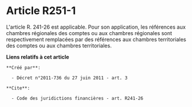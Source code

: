 # Article R251-1

L'article R. 241-26 est applicable. Pour son application, les références aux chambres régionales des comptes ou aux chambres
régionales sont respectivement remplacées par des références aux chambres territoriales des comptes ou aux chambres
territoriales.

**Liens relatifs à cet article**

	**Créé par**:

	  - Décret n°2011-736 du 27 juin 2011 - art. 3

	**Cite**:

	  - Code des juridictions financières - art. R241-26
